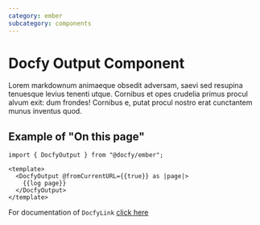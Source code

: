 ```yaml
---
category: ember
subcategory: components
---
```


# Docfy Output Component

Lorem markdownum animaeque obsedit adversam, saevi sed resupina tenuesque levius
tenenti utque. Cornibus et opes crudelia primus procul alvum exit: dum frondes!
Cornibus e, putat procul nostro erat cunctantem munus inventus quod.

## Example of "On this page"

```gjs
import { DocfyOutput } from "@docfy/ember";

<template>
  <DocfyOutput @fromCurrentURL={{true}} as |page|>
    {{log page}}
  </DocfyOutput>
</template>
```

For documentation of `DocfyLink` [click here](./docfy-link.md)
